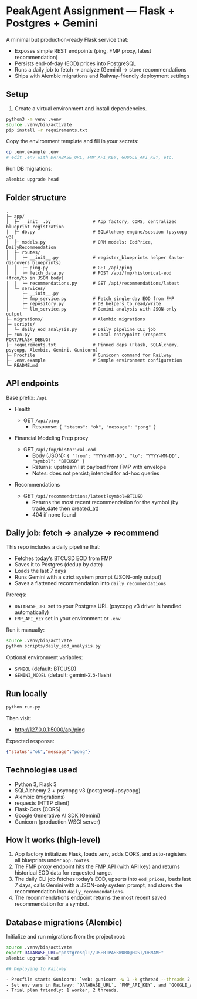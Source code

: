 # PeakAgent Assignment — Flask + Postgres + Gemini

A minimal but production-ready Flask service that:
- Exposes simple REST endpoints (ping, FMP proxy, latest recommendation)
- Persists end-of-day (EOD) prices into PostgreSQL
- Runs a daily job to fetch → analyze (Gemini) → store recommendations
- Ships with Alembic migrations and Railway-friendly deployment settings

## Setup

1. Create a virtual environment and install dependencies.

```bash
python3 -m venv .venv
source .venv/bin/activate
pip install -r requirements.txt
```

Copy the environment template and fill in your secrets:

```bash
cp .env.example .env
# edit .env with DATABASE_URL, FMP_API_KEY, GOOGLE_API_KEY, etc.
```

Run DB migrations:

```bash
alembic upgrade head
```

## Folder structure

```
.
├─ app/
│  ├─ __init__.py                # App factory, CORS, centralized blueprint registration
│  ├─ db.py                      # SQLAlchemy engine/session (psycopg v3)
│  ├─ models.py                  # ORM models: EodPrice, DailyRecommendation
│  ├─ routes/
│  │  ├─ __init__.py             # register_blueprints helper (auto-discovers blueprints)
│  │  ├─ ping.py                 # GET /api/ping
│  │  ├─ fetch_data.py           # POST /api/fmp/historical-eod (from/to in JSON body)
│  │  └─ recommendations.py      # GET /api/recommendations/latest
│  └─ services/
│     ├─ __init__.py
│     ├─ fmp_service.py          # Fetch single-day EOD from FMP
│     ├─ repository.py           # DB helpers to read/write
│     └─ llm_service.py          # Gemini analysis with JSON-only output
├─ migrations/                   # Alembic migrations
├─ scripts/
│  └─ daily_eod_analysis.py      # Daily pipeline CLI job
├─ run.py                        # Local entrypoint (respects PORT/FLASK_DEBUG)
├─ requirements.txt              # Pinned deps (Flask, SQLAlchemy, psycopg, Alembic, Gemini, Gunicorn)
├─ Procfile                      # Gunicorn command for Railway
├─ .env.example                  # Sample environment configuration
└─ README.md
```

## API endpoints

Base prefix: `/api`

- Health
	- GET `/api/ping`
		- Response: `{ "status": "ok", "message": "pong" }`

- Financial Modeling Prep proxy
	- GET `/api/fmp/historical-eod`
		- Body (JSON): `{ "from": "YYYY-MM-DD", "to": "YYYY-MM-DD", "symbol": "BTCUSD" }`
		- Returns: upstream list payload from FMP with envelope
		- Notes: does not persist; intended for ad-hoc queries

- Recommendations
	- GET `/api/recommendations/latest?symbol=BTCUSD`
		- Returns the most recent recommendation for the symbol (by trade_date then created_at)
		- 404 if none found

## Daily job: fetch → analyze → recommend

This repo includes a daily pipeline that:
- Fetches today’s BTCUSD EOD from FMP
- Saves it to Postgres (dedup by date)
- Loads the last 7 days
- Runs Gemini with a strict system prompt (JSON-only output)
- Saves a flattened recommendation into `daily_recommendations`

Prereqs:
- `DATABASE_URL` set to your Postgres URL (psycopg v3 driver is handled automatically)
- `FMP_API_KEY` set in your environment or `.env`

Run it manually:

```bash
source .venv/bin/activate
python scripts/daily_eod_analysis.py
```

Optional environment variables:
- `SYMBOL` (default: BTCUSD)
- `GEMINI_MODEL` (default: gemini-2.5-flash)

## Run locally

```bash
python run.py
```

Then visit:

- http://127.0.0.1:5000/api/ping

Expected response:

```json
{"status":"ok","message":"pong"}
```

## Technologies used

- Python 3, Flask 3
- SQLAlchemy 2 + psycopg v3 (postgresql+psycopg)
- Alembic (migrations)
- requests (HTTP client)
- Flask-Cors (CORS)
- Google Generative AI SDK (Gemini)
- Gunicorn (production WSGI server)

## How it works (high-level)

1) App factory initializes Flask, loads .env, adds CORS, and auto-registers all blueprints under `app.routes`.
2) The FMP proxy endpoint hits the FMP API (with API key) and returns historical EOD data for requested range.
3) The daily CLI job fetches today’s EOD, upserts into `eod_prices`, loads last 7 days, calls Gemini with a JSON-only system prompt, and stores the recommendation into `daily_recommendations`.
4) The recommendations endpoint returns the most recent saved recommendation for a symbol.

## Database migrations (Alembic)

Initialize and run migrations from the project root:

```bash
source .venv/bin/activate
export DATABASE_URL="postgresql://USER:PASSWORD@HOST/DBNAME"
alembic upgrade head

## Deploying to Railway

- Procfile starts Gunicorn: `web: gunicorn -w 1 -k gthread --threads 2 --max-requests 200 --max-requests-jitter 50 -t 60 -b 0.0.0.0:${PORT:-5000} run:app`
- Set env vars in Railway: `DATABASE_URL`, `FMP_API_KEY`, and `GOOGLE_API_KEY` (or `GEMINI_API_KEY`).
- Trial plan friendly: 1 worker, 2 threads.
